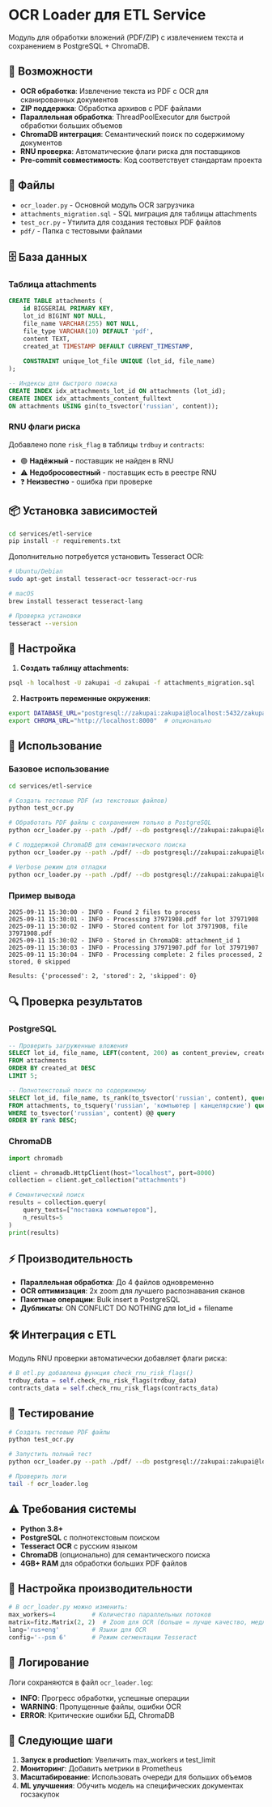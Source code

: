 # OCR Loader для ETL Service

Модуль для обработки вложений (PDF/ZIP) с извлечением текста и сохранением в PostgreSQL + ChromaDB.

## 🚀 Возможности

- **OCR обработка**: Извлечение текста из PDF с OCR для сканированных документов
- **ZIP поддержка**: Обработка архивов с PDF файлами  
- **Параллельная обработка**: ThreadPoolExecutor для быстрой обработки больших объемов
- **ChromaDB интеграция**: Семантический поиск по содержимому документов
- **RNU проверка**: Автоматические флаги риска для поставщиков
- **Pre-commit совместимость**: Код соответствует стандартам проекта

## 📁 Файлы

- `ocr_loader.py` - Основной модуль OCR загрузчика
- `attachments_migration.sql` - SQL миграция для таблицы attachments
- `test_ocr.py` - Утилита для создания тестовых PDF файлов
- `pdf/` - Папка с тестовыми файлами

## 🗄️ База данных

### Таблица attachments

```sql
CREATE TABLE attachments (
    id BIGSERIAL PRIMARY KEY,
    lot_id BIGINT NOT NULL,
    file_name VARCHAR(255) NOT NULL,
    file_type VARCHAR(10) DEFAULT 'pdf',
    content TEXT,
    created_at TIMESTAMP DEFAULT CURRENT_TIMESTAMP,
    
    CONSTRAINT unique_lot_file UNIQUE (lot_id, file_name)
);

-- Индексы для быстрого поиска
CREATE INDEX idx_attachments_lot_id ON attachments (lot_id);
CREATE INDEX idx_attachments_content_fulltext 
ON attachments USING gin(to_tsvector('russian', content));
```

### RNU флаги риска

Добавлено поле `risk_flag` в таблицы `trdbuy` и `contracts`:

- 🟢 **Надёжный** - поставщик не найден в RNU
- ⚠ **Недобросовестный** - поставщик есть в реестре RNU  
- ❓ **Неизвестно** - ошибка при проверке

## 📦 Установка зависимостей

```bash
cd services/etl-service
pip install -r requirements.txt
```

Дополнительно потребуется установить Tesseract OCR:

```bash
# Ubuntu/Debian
sudo apt-get install tesseract-ocr tesseract-ocr-rus

# macOS
brew install tesseract tesseract-lang

# Проверка установки
tesseract --version
```

## 🔧 Настройка

1. **Создать таблицу attachments**:
```bash
psql -h localhost -U zakupai -d zakupai -f attachments_migration.sql
```

2. **Настроить переменные окружения**:
```bash
export DATABASE_URL="postgresql://zakupai:zakupai@localhost:5432/zakupai"
export CHROMA_URL="http://localhost:8000"  # опционально
```

## 🚀 Использование

### Базовое использование

```bash
cd services/etl-service

# Создать тестовые PDF (из текстовых файлов)
python test_ocr.py

# Обработать PDF файлы с сохранением только в PostgreSQL
python ocr_loader.py --path ./pdf/ --db postgresql://zakupai:zakupai@localhost:5432/zakupai

# С поддержкой ChromaDB для семантического поиска
python ocr_loader.py --path ./pdf/ --db postgresql://zakupai:zakupai@localhost:5432/zakupai --embed http://localhost:8000

# Verbose режим для отладки
python ocr_loader.py --path ./pdf/ --db postgresql://zakupai:zakupai@localhost:5432/zakupai --verbose
```

### Пример вывода

```
2025-09-11 15:30:00 - INFO - Found 2 files to process
2025-09-11 15:30:01 - INFO - Processing 37971908.pdf for lot 37971908
2025-09-11 15:30:02 - INFO - Stored content for lot 37971908, file 37971908.pdf
2025-09-11 15:30:02 - INFO - Stored in ChromaDB: attachment_id 1
2025-09-11 15:30:03 - INFO - Processing 37971907.pdf for lot 37971907
2025-09-11 15:30:04 - INFO - Processing complete: 2 files processed, 2 stored, 0 skipped

Results: {'processed': 2, 'stored': 2, 'skipped': 0}
```

## 🔍 Проверка результатов

### PostgreSQL

```sql
-- Проверить загруженные вложения
SELECT lot_id, file_name, LEFT(content, 200) as content_preview, created_at
FROM attachments 
ORDER BY created_at DESC 
LIMIT 5;

-- Полнотекстовый поиск по содержимому
SELECT lot_id, file_name, ts_rank(to_tsvector('russian', content), query) as rank
FROM attachments, to_tsquery('russian', 'компьютер | канцелярские') query
WHERE to_tsvector('russian', content) @@ query
ORDER BY rank DESC;
```

### ChromaDB

```python
import chromadb

client = chromadb.HttpClient(host="localhost", port=8000)
collection = client.get_collection("attachments")

# Семантический поиск
results = collection.query(
    query_texts=["поставка компьютеров"],
    n_results=5
)
print(results)
```

## ⚡ Производительность

- **Параллельная обработка**: До 4 файлов одновременно
- **OCR оптимизация**: 2x zoom для лучшего распознавания сканов
- **Пакетные операции**: Bulk insert в PostgreSQL
- **Дубликаты**: ON CONFLICT DO NOTHING для lot_id + filename

## 🛠️ Интеграция с ETL

Модуль RNU проверки автоматически добавляет флаги риска:

```python
# В etl.py добавлена функция check_rnu_risk_flags()
trdbuy_data = self.check_rnu_risk_flags(trdbuy_data)
contracts_data = self.check_rnu_risk_flags(contracts_data)
```

## 🧪 Тестирование

```bash
# Создать тестовые PDF файлы
python test_ocr.py

# Запустить полный тест
python ocr_loader.py --path ./pdf/ --db postgresql://zakupai:zakupai@localhost:5432/zakupai --verbose

# Проверить логи
tail -f ocr_loader.log
```

## ⚠️ Требования системы

- **Python 3.8+**
- **PostgreSQL** с полнотекстовым поиском
- **Tesseract OCR** с русским языком
- **ChromaDB** (опционально) для семантического поиска
- **4GB+ RAM** для обработки больших PDF файлов

## 🔧 Настройка производительности

```python
# В ocr_loader.py можно изменить:
max_workers=4          # Количество параллельных потоков
matrix=fitz.Matrix(2, 2)  # Zoom для OCR (больше = лучше качество, медленнее)
lang='rus+eng'         # Языки для OCR
config='--psm 6'       # Режим сегментации Tesseract
```

## 📝 Логирование

Логи сохраняются в файл `ocr_loader.log`:

- **INFO**: Прогресс обработки, успешные операции
- **WARNING**: Пропущенные файлы, ошибки OCR
- **ERROR**: Критические ошибки БД, ChromaDB

## 🚀 Следующие шаги

1. **Запуск в production**: Увеличить max_workers и test_limit
2. **Мониторинг**: Добавить метрики в Prometheus
3. **Масштабирование**: Использовать очереди для больших объемов
4. **ML улучшения**: Обучить модель на специфических документах госзакупок